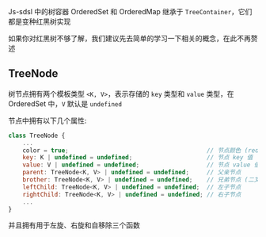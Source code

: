 Js-sdsl 中的树容器 OrderedSet 和 OrderedMap 继承于 `TreeContainer`，它们都是变种红黑树实现

如果你对红黑树不够了解，我们建议先去简单的学习一下相关的概念，在此不再赘述

## TreeNode

树节点拥有两个模板类型 `<K, V>`，表示存储的 `key` 类型和 `value` 类型，在 OrderedSet 中，`V` 默认是 `undefined`

节点中拥有以下几个属性:

```javascript
class TreeNode {
    ...
    color = true;                                       // 节点颜色 (red: true, black: false)
    key: K | undefined = undefined;                     // 节点 key 值
    value: V | undefined = undefined;                   // 节点 value 值
    parent: TreeNode<K, V> | undefined = undefined;     // 父亲节点
    brother: TreeNode<K, V> | undefined = undefined;    // 兄弟节点 (二叉树中同级别的另一个节点)
    leftChild: TreeNode<K, V> | undefined = undefined;  // 左子节点
    rightChild: TreeNode<K, V> | undefined = undefined; // 右子节点
    ...
}
```

并且拥有用于左旋、右旋和自移除三个函数
